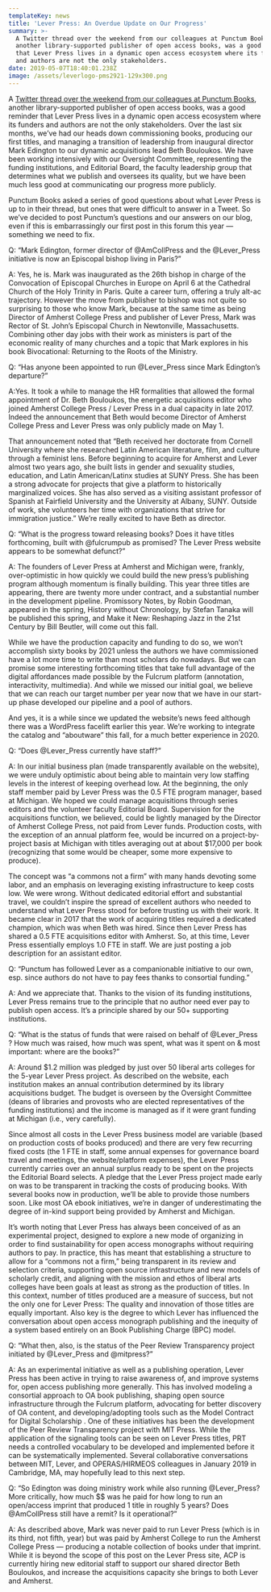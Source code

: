 ```yaml
---
templateKey: news
title: 'Lever Press: An Overdue Update on Our Progress'
summary: >-
  A Twitter thread over the weekend from our colleagues at Punctum Books,
  another library-supported publisher of open access books, was a good reminder
  that Lever Press lives in a dynamic open access ecosystem where its funders
  and authors are not the only stakeholders.
date: 2019-05-07T18:40:01.238Z
image: /assets/leverlogo-pms2921-129x300.png
---
```

A [Twitter thread over the weekend from our colleagues at Punctum Books](https://threadreaderapp.com/thread/1124456090991616002.html), another library-supported publisher of open access books, was a good reminder that Lever Press lives in a dynamic open access ecosystem where its funders and authors are not the only stakeholders. Over the last six months, we’ve had our heads down commissioning books, producing our first titles, and managing a transition of leadership from inaugural director Mark Edington to our dynamic acquisitions lead Beth Bouloukos. We have been working intensively with our Oversight Committee, representing the funding institutions, and Editorial Board, the faculty leadership group that determines what we publish and oversees its quality, but we have been much less good at communicating our progress more publicly.

Punctum Books asked a series of good questions about what Lever Press is up to in their thread, but ones that were difficult to answer in a Tweet. So we’ve decided to post Punctum’s questions and our answers on our blog, even if this is embarrassingly our first post in this forum this year — something we need to fix.

Q: “Mark Edington, former director of @AmCollPress and the @Lever_Press initiative is now an Episcopal bishop living in Paris?”

A: Yes, he is. Mark was inaugurated as the 26th bishop in charge of the Convocation of Episcopal Churches in Europe on April 6 at the Cathedral Church of the Holy Trinity in Paris. Quite a career turn, offering a truly alt-ac trajectory. However the move from publisher to bishop was not quite so surprising to those who know Mark, because at the same time as being Director of Amherst College Press and publisher of Lever Press, Mark was Rector of St. John’s Episcopal Church in Newtonville, Massachusetts. Combining other day jobs with their work as ministers is part of the economic reality of many churches and a topic that Mark explores in his book Bivocational: Returning to the Roots of the Ministry.

Q: “Has anyone been appointed to run @Lever_Press since Mark Edington’s departure?”

A:Yes. It took a while to manage the HR formalities that allowed the formal appointment of Dr. Beth Bouloukos, the energetic acquisitions editor who joined Amherst College Press / Lever Press in a dual capacity in late 2017. Indeed the announcement that Beth would become Director of Amherst College Press and Lever Press was only publicly made on May 1.

That announcement noted that “Beth received her doctorate from Cornell University where she researched Latin American literature, film, and culture through a feminist lens. Before beginning to acquire for Amherst and Lever almost two years ago, she built lists in gender and sexuality studies, education, and Latin American/Latinx studies at SUNY Press. She has been a strong advocate for projects that give a platform to historically marginalized voices. She has also served as a visiting assistant professor of Spanish at Fairfield University and the University at Albany, SUNY. Outside of work, she volunteers her time with organizations that strive for immigration justice.” We’re really excited to have Beth as director.

Q: “What is the progress toward releasing books? Does it have titles forthcoming, built with @fulcrumpub as promised? The Lever Press website appears to be somewhat defunct?”

A: The founders of Lever Press at Amherst and Michigan were, frankly, over-optimistic in how quickly we could build the new press’s publishing program although momentum is finally building. This year three titles are appearing, there are twenty more under contract, and a substantial number in the development pipeline. Promissory Notes, by Robin Goodman, appeared in the spring, History without Chronology, by Stefan Tanaka will be published this spring, and Make it New: Reshaping Jazz in the 21st Century by Bill Beutler, will come out this fall.

While we have the production capacity and funding to do so, we won’t accomplish sixty books by 2021 unless the authors we have commissioned have a lot more time to write than most scholars do nowadays. But we can promise some interesting forthcoming titles that take full advantage of the digital affordances made possible by the Fulcrum platform (annotation, interactivity, multimedia). And while we missed our initial goal, we believe that we can reach our target number per year now that we have in our start-up phase developed our pipeline and a pool of authors.

And yes, it is a while since we updated the website’s news feed although there was a WordPress facelift earlier this year. We’re working to integrate the catalog and “aboutware” this fall, for a much better experience in 2020.

Q: “Does @Lever_Press currently have staff?”

A: In our initial business plan (made transparently available on the website), we were unduly optimistic about being able to maintain very low staffing levels in the interest of keeping overhead low. At the beginning, the only staff member paid by Lever Press was the 0.5 FTE program manager, based at Michigan. We hoped we could manage acquisitions through series editors and the volunteer faculty Editorial Board. Supervision for the acquisitions function, we believed, could be lightly managed by the Director of Amherst College Press, not paid from Lever funds. Production costs, with the exception of an annual platform fee, would be incurred on a project-by-project basis at Michigan with titles averaging out at about $17,000 per book (recognizing that some would be cheaper, some more expensive to produce).

The concept was “a commons not a firm” with many hands devoting some labor, and an emphasis on leveraging existing infrastructure to keep costs low. We were wrong. Without dedicated editorial effort and substantial travel, we couldn’t inspire the spread of excellent authors who needed to understand what Lever Press stood for before trusting us with their work. It became clear in 2017 that the work of acquiring titles required a dedicated champion, which was when Beth was hired. Since then Lever Press has shared a 0.5 FTE acquisitions editor with Amherst. So, at this time, Lever Press essentially employs 1.0 FTE in staff. We are just posting a job description for an assistant editor.

Q: “Punctum has followed Lever as a companionable initiative to our own, esp. since authors do not have to pay fees thanks to consortial funding.”

A: And we appreciate that. Thanks to the vision of its funding institutions, Lever Press remains true to the principle that no author need ever pay to publish open access. It’s a principle shared by our 50+ supporting institutions.

Q: “What is the status of funds that were raised on behalf of @Lever_Press ? How much was raised, how much was spent, what was it spent on & most important: where are the books?”

A: Around $1.2 million was pledged by just over 50 liberal arts colleges for the 5-year Lever Press project. As described on the website, each institution makes an annual contribution determined by its library acquisitions budget. The budget is overseen by the Oversight Committee (deans of libraries and provosts who are elected representatives of the funding institutions) and the income is managed as if it were grant funding at Michigan (i.e., very carefully).

Since almost all costs in the Lever Press business model are variable (based on production costs of books produced) and there are very few recurring fixed costs (the 1 FTE in staff, some annual expenses for governance board travel and meetings, the website/platform expenses), the Lever Press currently carries over an annual surplus ready to be spent on the projects the Editorial Board selects. A pledge that the Lever Press project made early on was to be transparent in tracking the costs of producing books. With several books now in production, we’ll be able to provide those numbers soon. Like most OA ebook initiatives, we’re in danger of underestimating the degree of in-kind support being provided by Amherst and Michigan.

It’s worth noting that Lever Press has always been conceived of as an experimental project, designed to explore a new mode of organizing in order to find sustainability for open access monographs without requiring authors to pay. In practice, this has meant that establishing a structure to allow for a “commons not a firm,” being transparent in its review and selection criteria, supporting open source infrastructure and new models of scholarly credit, and aligning with the mission and ethos of liberal arts colleges have been goals at least as strong as the production of titles. In this context, number of titles produced are a measure of success, but not the only one for Lever Press: The quality and innovation of those titles are equally important. Also key is the degree to which Lever has influenced the conversation about open access monograph publishing and the inequity of a system based entirely on an Book Publishing Charge (BPC) model.

Q: “What then, also, is the status of the Peer Review Transparency project initiated by @Lever_Press and @mitpress?”

A: As an experimental initiative as well as a publishing operation, Lever Press has been active in trying to raise awareness of, and improve systems for, open access publishing more generally. This has involved modeling a consortial approach to OA book publishing, shaping open source infrastructure through the Fulcrum platform, advocating for better discovery of OA content, and developing/adopting tools such as the Model Contract for Digital Scholarship . One of these initiatives has been the development of the Peer Review Transparency project with MIT Press. While the application of the signaling tools can be seen on Lever Press titles, PRT needs a controlled vocabulary to be developed and implemented before it can be systematically implemented. Several collaborative conversations between MIT, Lever, and OPERAS/HIRMEOS colleagues in January 2019 in Cambridge, MA, may hopefully lead to this next step.

Q: “So Edington was doing ministry work while also running @Lever_Press? More critically, how much $$ was he paid for how long to run an open/access imprint that produced 1 title in roughly 5 years? Does @AmCollPress still have a remit? Is it operational?”

A: As described above, Mark was never paid to run Lever Press (which is in its third, not fifth, year) but was paid by Amherst College to run the Amherst College Press — producing a notable collection of books under that imprint. While it is beyond the scope of this post on the Lever Press site, ACP is currently hiring new editorial staff to support our shared director Beth Bouloukos, and increase the acquisitions capacity she brings to both Lever and Amherst.
